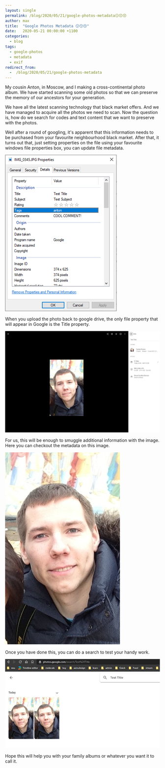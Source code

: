 ```yaml
---
layout: single
permalink: /blog/2020/05/21/google-photos-metadata😗😙😚
author: max
title:  "Google Photos Metadata 😗😙😚"
date:   2020-05-21 00:00:00 +1100
categories:
  - blog
tags:
  - google-photos
  - metadata
  - exif
redirect_from:
  -  /blog/2020/05/21/google-photos-metadata
---
```


My cousin Anton, in Moscow, and I making a cross-continental photo album. We have started scanning some old photos so that we can preserve the memory of our ancestors for your generation.

We have all the latest scanning technology that black market offers. And we have managed to acquire all the photos we need to scan. Now the question is, how do we search for codes and text content that we want to preserve with the photos.

Well after a round of googling, it's apparent that this information needs to be purchased from your favourite neighbourhood black market. After that, it turns out that, just setting properties on the file using your favourite windows file properties box, you can update file metadata. 

![File Properties](/assets/images/posts/google-photots-metadata/FileProperties.png)

When you upload the photo back to google drive, the only file property that will appear in Google is the Title property. 

![File with properties in google photos](/assets/images/posts/google-photots-metadata/file-with-properties-in-google-photos.jpg)

For us, this will be enough to smuggle additional information with the image. Here you can checkout the metadata on this image.

![Cousin anton smiling](/assets/images/posts/google-photots-metadata/cousin-anton-smiling.jpg)

Once you have done this, you can do a search to test your handy work. 

![Search for file with properties in google photos](/assets/images/posts/google-photots-metadata/search-for-file-with-properties-in-google-photos.jpg)

Hope this will help you with your family albums or whatever you want it to call it.

